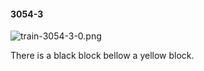 #### 3054-3
![train-3054-3-0.png](https://github.com/lil-lab/nlvr/raw/master/nlvr/train/images/16/train-3054-3-0.png "train-3054-3-0.png")

There is a black block bellow a yellow block.